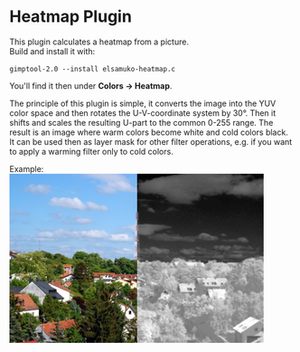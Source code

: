 # Heatmap Plugin

This plugin calculates a heatmap from a picture.  
Build and install it with:

    gimptool-2.0 --install elsamuko-heatmap.c

You'll find it then under **Colors → Heatmap**.

The principle of this plugin is simple, it converts the image into the YUV color space and then rotates the U-V-coordinate system by 30°. Then it shifts and scales the resulting U-part to the common 0-255 range. The result is an image where warm colors become white and cold colors black. It can be used then as layer mask for other filter operations, e.g. if you want to apply a warming filter only to cold colors.

Example:  
<img src="heatmap.jpg" width="450">
